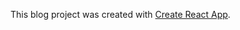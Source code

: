 This blog project was created with [Create React App](https://github.com/facebook/create-react-app).
